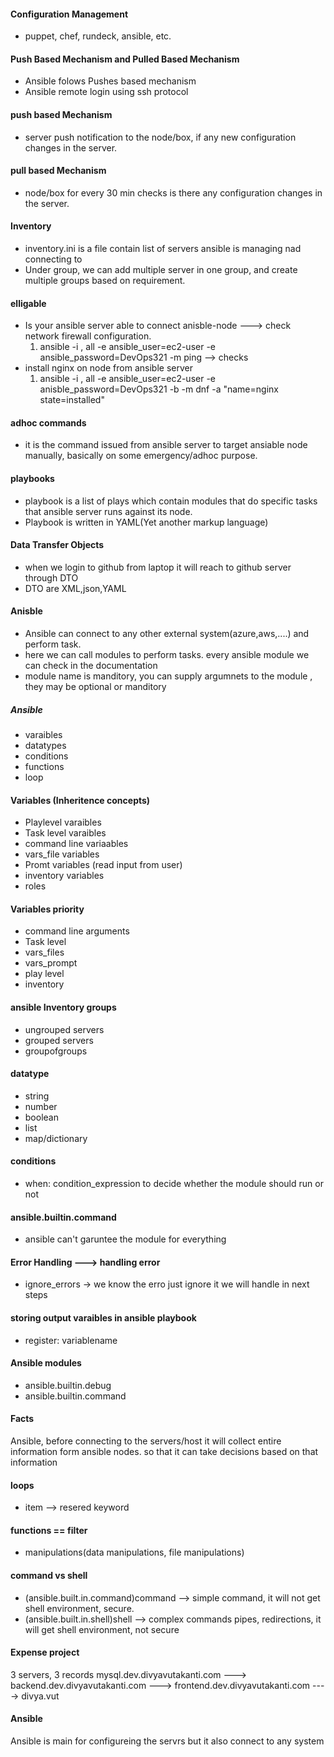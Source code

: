 #### Configuration Management

- puppet, chef, rundeck, ansible, etc.

#### Push Based Mechanism and Pulled Based Mechanism

- Ansible folows Pushes based mechanism
- Ansible remote login using ssh protocol

#### push based Mechanism

- server push notification to the node/box, if any new configuration changes in the server.

#### pull based Mechanism

- node/box for every 30 min checks is there any configuration changes in the server.

#### Inventory

- inventory.ini is a file contain list of servers ansible is managing nad connecting to
- Under group, we can add multiple server in one group, and create multiple groups based on requirement.

#### elligable

- Is your ansible server able to connect anisble-node ---> check network firewall configuration.
  1.  ansible -i <IPAdressof node>, all -e ansible_user=ec2-user -e ansible_password=DevOps321 -m ping --> checks
- install nginx on node from ansible server
  1.  ansible -i <IPAdressof node>, all -e ansible_user=ec2-user -e anisble_password=DevOps321 -b -m dnf -a "name=nginx state=installed"

#### adhoc commands

- it is the command issued from ansible server to target ansiable node manually, basically on some emergency/adhoc purpose.

#### playbooks

- playbook is a list of plays which contain modules that do specific tasks that ansible server runs against its node.
- Playbook is written in YAML(Yet another markup language)

#### Data Transfer Objects

- when we login to github from laptop it will reach to github server through DTO
- DTO are XML,json,YAML

#### Anisble

- Ansible can connect to any other external system(azure,aws,....) and perform task.
- here we can call modules to perform tasks. every ansible module we can check in the documentation
- module name is manditory, you can supply argumnets to the module , they may be optional or manditory

##### Ansible

- varaibles
- datatypes
- conditions
- functions
- loop

#### Variables (Inheritence concepts)

- Playlevel varaibles
- Task level varaibles
- command line variaables
- vars_file variables
- Promt variables (read input from user)
- inventory variables
- roles

#### Variables priority

- command line arguments
- Task level
- vars_files
- vars_prompt
- play level
- inventory

#### ansible Inventory groups

- ungrouped servers
- grouped servers
- groupofgroups

#### datatype

- string
- number
- boolean
- list
- map/dictionary

#### conditions

- when: condition_expression
  to decide whether the module should run or not

#### ansible.builtin.command

- ansible can't garuntee the module for everything

#### Error Handling ---> handling error

- ignore_errors -> we know the erro just ignore it we will handle in next steps

#### storing output varaibles in ansible playbook

- register: variablename

#### Ansible modules

- ansible.builtin.debug
- ansible.builtin.command

#### Facts

Ansible, before connecting to the servers/host it will collect entire information form ansible nodes. so that it can take decisions based on that information

#### loops

- item --> resered keyword

#### functions == filter

- manipulations(data manipulations, file manipulations)

#### command vs shell

- (ansible.built.in.command)command --> simple command, it will not get shell environment, secure.
- (ansible.built.in.shell)shell --> complex commands pipes, redirections, it will get shell environment, not secure

#### Expense project

3 servers, 3 records
mysql.dev.divyavutakanti.com --->
backend.dev.divyavutakanti.com --->
frontend.dev.divyavutakanti.com ---->
divya.vut

#### Ansible

Ansible is main for configureing the servrs but it also connect to any system

